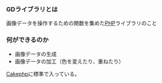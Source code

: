 

### GDライブラリとは
画像データを操作するための関数を集めた[PHP](PHP.md)ライブラリのこと

### 何ができるのか
- 画像データの生成
- 画像データの加工（色を変えたり、重ねたり）

[Cakephp](Cakephp.md)に標準で入っている。


